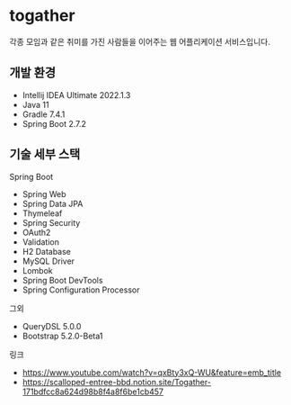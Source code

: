 # togather

각종 모임과 같은 취미를 가진 사람들을 이어주는 웹 어플리케이션 서비스입니다.

## 개발 환경

* Intellij IDEA Ultimate 2022.1.3
* Java 11
* Gradle 7.4.1
* Spring Boot 2.7.2

## 기술 세부 스택

Spring Boot

* Spring Web
* Spring Data JPA
* Thymeleaf
* Spring Security
* OAuth2
* Validation
* H2 Database
* MySQL Driver
* Lombok
* Spring Boot DevTools
* Spring Configuration Processor

그외 

* QueryDSL 5.0.0
* Bootstrap 5.2.0-Beta1

링크
* https://www.youtube.com/watch?v=qxBty3xQ-WU&feature=emb_title
* https://scalloped-entree-bbd.notion.site/Togather-171bdfcc8a624d98b8f4a8f6be1cb457
